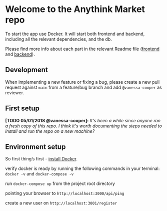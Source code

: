 # Welcome to the Anythink Market repo

To start the app use Docker. It will start both frontend and backend, including all the relevant dependencies, and the db.

Please find more info about each part in the relevant Readme file ([frontend](frontend/readme.md) and [backend](backend/README.md)).

## Development

When implementing a new feature or fixing a bug, please create a new pull request against `main` from a feature/bug branch and add `@vanessa-cooper` as reviewer.

## First setup

**[TODO 05/01/2018 @vanessa-cooper]:** _It's been a while since anyone ran a fresh copy of this repo. I think it's worth documenting the steps needed to install and run the repo on a new machine?_

## Environment setup

So first thing’s first - [install Docker](https://docs.docker.com/get-docker/).

verify docker is ready by running the following commands in your terminal: `docker -v` and `docker-compose -v`

run `docker-compose up` from the project root directory

pointing your browser to `http://localhost:3000/api/ping`

create a new user on `http://localhost:3001/register`
